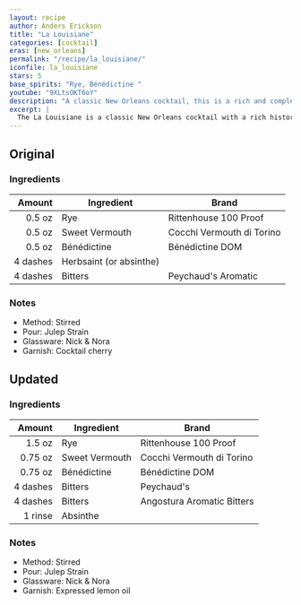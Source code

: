 ```yaml
---
layout: recipe
author: Anders Erickson
title: "La Louisiane"
categories: [cocktail]
eras: [new_orleans]
permalink: "/recipe/la_louisiane/"
iconfile: la_louisiane
stars: 5
base_spirits: "Rye, Bénédictine "
youtube: "9XLtsOKT6oY"
description: "A classic New Orleans cocktail, this is a rich and complex variation on the Sazerac featuring rye, Bénédictine, and absinthe."
excerpt: |
  The La Louisiane is a classic New Orleans cocktail with a rich history dating back to the 19th century. It is a rye-based Sweet Manhattan made even sweeter with herbal Bénédictine liqueur and bittered with Peychaud's and absinthe.
---
```


<div class="subrecipe" markdown="1">

## Original

### Ingredients

|   Amount | Ingredient              | Brand                     |
| -------: | ----------------------- | ------------------------- |
|   0.5 oz | Rye                     | Rittenhouse 100 Proof     |
|   0.5 oz | Sweet Vermouth          | Cocchi Vermouth di Torino |
|   0.5 oz | Bénédictine             | Bénédictine DOM           |
| 4 dashes | Herbsaint (or absinthe) |
| 4 dashes | Bitters                 | Peychaud's Aromatic       |

### Notes

- Method: Stirred
- Pour: Julep Strain
- Glassware: Nick & Nora
- Garnish: Cocktail cherry

</div>
<div class="subrecipe" markdown="1">

## Updated

### Ingredients

|   Amount | Ingredient     | Brand                      |
| -------: | -------------- | -------------------------- |
|   1.5 oz | Rye            | Rittenhouse 100 Proof      |
|  0.75 oz | Sweet Vermouth | Cocchi Vermouth di Torino  |
|  0.75 oz | Bénédictine    | Bénédictine DOM            |
| 4 dashes | Bitters        | Peychaud's                 |
| 4 dashes | Bitters        | Angostura Aromatic Bitters |
|  1 rinse | Absinthe       |

### Notes

- Method: Stirred
- Pour: Julep Strain
- Glassware: Nick & Nora
- Garnish: Expressed lemon oil

</div>
